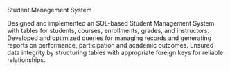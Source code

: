 Student Management System

Designed and implemented an SQL-based Student Management System with tables for students, courses, enrollments, grades, and instructors. Developed and optimized queries for managing records and generating reports on performance, participation and academic outcomes. Ensured data integrity by structuring tables with appropriate foreign keys for reliable relationships.
